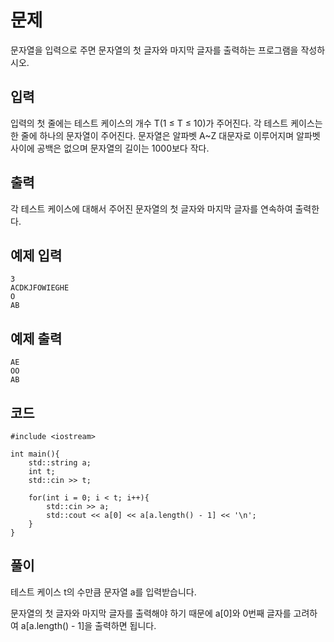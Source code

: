 # 문제 
문자열을 입력으로 주면 문자열의 첫 글자와 마지막 글자를 출력하는 프로그램을 작성하시오.
## 입력
입력의 첫 줄에는 테스트 케이스의 개수 T(1 ≤ T ≤ 10)가 주어진다. 각 테스트 케이스는 한 줄에 하나의 문자열이 주어진다. 문자열은 알파벳 A~Z 대문자로 이루어지며 알파벳 사이에 공백은 없으며 문자열의 길이는 1000보다 작다.
## 출력
각 테스트 케이스에 대해서 주어진 문자열의 첫 글자와 마지막 글자를 연속하여 출력한다.
## 예제 입력 
```
3
ACDKJFOWIEGHE
O
AB
```

## 예제 출력  
```
AE
OO
AB
```
## 코드
```
#include <iostream>

int main(){
    std::string a;
    int t;
    std::cin >> t;
    
    for(int i = 0; i < t; i++){
        std::cin >> a;
        std::cout << a[0] << a[a.length() - 1] << '\n';
    }
}
```
## 풀이
테스트 케이스 t의 수만큼 문자열 a를 입력받습니다.

문자열의 첫 글자와 마지막 글자를 출력해야 하기 때문에 a[0]와 0번째 글자를 고려하여 a[a.length() - 1]을 출력하면 됩니다.
